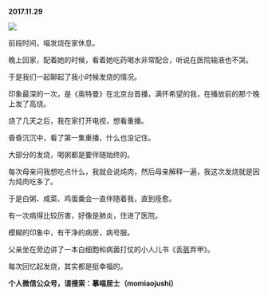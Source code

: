 
          
            
**2017.11.29**



![](//upload-images.jianshu.io/upload_images/51001-aaaa7e612d8db28b.jpg)




前段时间，喵发烧在家休息。

晚上回家，配着她的时候，看着她吃药喝水非常配合，听说在医院输液也不哭。

于是我们一起聊起了我小时候发烧的情况。

印象最深的一次，是《奥特曼》在北京台首播，满怀希望的我，在播放前的那个晚上发了高烧。

烧了几天之后，我在家打开电视，想看重播。

昏昏沉沉中，看了第一集重播，什么也没记住。

大部分的发烧，喝粥都是要伴随始终的。

每次母亲问我想吃点什么，我就会说炖肉，然后母亲解释一遍，我这次发烧就是因为炖肉吃多了。

于是白粥、咸菜、鸡蛋羹会一直伴随着我，直到痊愈。

有一次病得比较厉害，好像是肺炎，住进了医院。

模糊的印象中，有干净的病房，病号服。

父亲坐在旁边讲了一本白细胞和病菌打仗的小人儿书《丢盔弃甲》。

每次回忆起发烧，其实都是挺幸福的。


**个人微信公众号，请搜索：摹喵居士（momiaojushi）**

          
        